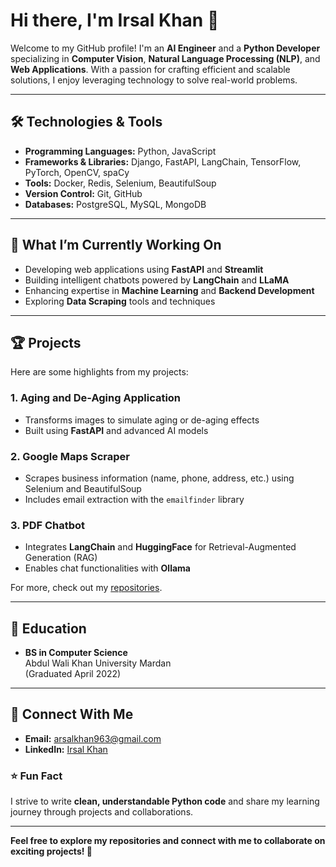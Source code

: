 # Hi there, I'm Irsal Khan 👋

Welcome to my GitHub profile! I'm an **AI Engineer** and a **Python Developer** specializing in **Computer Vision**, **Natural Language Processing (NLP)**, and **Web Applications**. With a passion for crafting efficient and scalable solutions, I enjoy leveraging technology to solve real-world problems.  

---

## 🛠️ Technologies & Tools  

- **Programming Languages:** Python, JavaScript  
- **Frameworks & Libraries:** Django, FastAPI, LangChain, TensorFlow, PyTorch, OpenCV, spaCy  
- **Tools:** Docker, Redis, Selenium, BeautifulSoup  
- **Version Control:** Git, GitHub  
- **Databases:** PostgreSQL, MySQL, MongoDB  

---

## 🌟 What I’m Currently Working On  

- Developing web applications using **FastAPI** and **Streamlit**  
- Building intelligent chatbots powered by **LangChain** and **LLaMA**  
- Enhancing expertise in **Machine Learning** and **Backend Development**  
- Exploring **Data Scraping** tools and techniques  

---

## 🏆 Projects  

Here are some highlights from my projects:  

### 1. **Aging and De-Aging Application**  
   - Transforms images to simulate aging or de-aging effects  
   - Built using **FastAPI** and advanced AI models  

### 2. **Google Maps Scraper**  
   - Scrapes business information (name, phone, address, etc.) using Selenium and BeautifulSoup  
   - Includes email extraction with the `emailfinder` library  

### 3. **PDF Chatbot**  
   - Integrates **LangChain** and **HuggingFace** for Retrieval-Augmented Generation (RAG)  
   - Enables chat functionalities with **Ollama**  

For more, check out my [repositories](https://github.com/Irsalistic?tab=repositories).  

---

## 📖 Education  

- **BS in Computer Science**  
  Abdul Wali Khan University Mardan  
  (Graduated April 2022)  

---

## 🤝 Connect With Me  

- **Email:** [arsalkhan963@gmail.com](mailto:arsalkhan963@gmail.com)  
- **LinkedIn:** [Irsal Khan](https://www.linkedin.com/in/irsal-khan-b35a35150/)



### ⭐ Fun Fact  

I strive to write **clean, understandable Python code** and share my learning journey through projects and collaborations.  

---

**Feel free to explore my repositories and connect with me to collaborate on exciting projects! 🚀**
